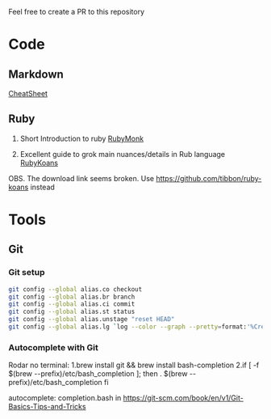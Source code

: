 Feel free to create a PR to this repository 

# Code 

## Markdown 

[CheatSheet](https://github.com/adam-p/markdown-here/wiki/Markdown-Cheatsheet)

## Ruby 

1. Short Introduction to ruby [RubyMonk](https://rubymonk.com/)

2. Excellent guide to grok main nuances/details in Rub language [RubyKoans](http://rubykoans.com/) 

OBS. The download link seems broken. Use https://github.com/tibbon/ruby-koans instead

# Tools 

## Git

### Git setup 

```bash
git config --global alias.co checkout
git config --global alias.br branch
git config --global alias.ci commit
git config --global alias.st status
git config --global alias.unstage "reset HEAD"
git config --global alias.lg `log --color --graph --pretty=format:'%Cred%h%Creset -%C(yellow)%d%Creset %s %Cgreen(%cr) %C(bold blue)<%an>%Creset' --abbrev-commit`
```

### Autocomplete with Git 
Rodar no terminal:
1.brew install git && brew install bash-completion
2.if [ -f $(brew --prefix)/etc/bash_completion ]; then
  . $(brew --prefix)/etc/bash_completion
fi

autocomplete: completion.bash  in 
https://git-scm.com/book/en/v1/Git-Basics-Tips-and-Tricks


